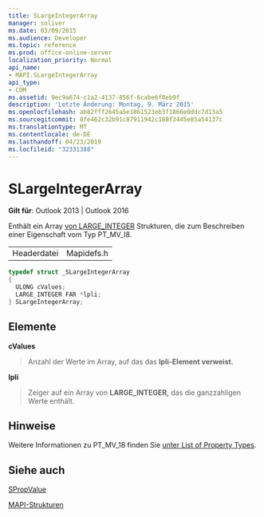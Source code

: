 ```yaml
---
title: SLargeIntegerArray
manager: soliver
ms.date: 03/09/2015
ms.audience: Developer
ms.topic: reference
ms.prod: office-online-server
localization_priority: Normal
api_name:
- MAPI.SLargeIntegerArray
api_type:
- COM
ms.assetid: 9ec9a674-c1a2-4137-856f-6cabe6f0eb9f
description: 'Letzte Änderung: Montag, 9. März 2015'
ms.openlocfilehash: ab82fff2645a5e1861523eb3f1866e0ddc7d13a5
ms.sourcegitcommit: 8fe462c32b91c87911942c188f3445e85a54137c
ms.translationtype: MT
ms.contentlocale: de-DE
ms.lasthandoff: 04/23/2019
ms.locfileid: "32331388"
---
```

# <a name="slargeintegerarray"></a>SLargeIntegerArray

  
  
**Gilt für**: Outlook 2013 | Outlook 2016 
  
Enthält ein Array [von LARGE_INTEGER](https://go.microsoft.com/fwlink/?LinkId=132130) Strukturen, die zum Beschreiben einer Eigenschaft vom Typ PT_MV_I8. 
  
|||
|:-----|:-----|
|Headerdatei  <br/> |Mapidefs.h  <br/> |
   
```cpp
typedef struct _SLargeIntegerArray
{
  ULONG cValues;
  LARGE_INTEGER FAR *lpli;
} SLargeIntegerArray;

```

## <a name="members"></a>Elemente

 **cValues**
  
> Anzahl der Werte im Array, auf das das **lpli-Element verweist.** 
    
 **lpli**
  
> Zeiger auf ein Array von **LARGE_INTEGER,** das die ganzzahligen Werte enthält. 
    
## <a name="remarks"></a>Hinweise

Weitere Informationen zu PT_MV_18 finden Sie [unter List of Property Types](property-types.md).
  
## <a name="see-also"></a>Siehe auch



[SPropValue](spropvalue.md)


[MAPI-Strukturen](mapi-structures.md)

